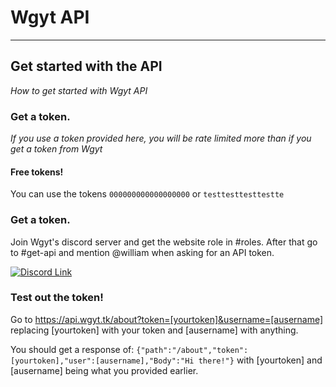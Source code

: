 # Wgyt API
_________________
## Get started with the API
_How to get started with Wgyt API_
### Get a token.
_If you use a token provided here, you will be rate limited more than if you get a token from Wgyt_
#### Free tokens!
You can use the tokens `000000000000000000` or `testtesttesttestte`
### Get a token.
Join Wgyt's discord server and get the website role in #roles.
After that go to #get-api and mention @william when asking for an API token.

[![Discord Link](https://img.shields.io/discord/778023639332290571?label=Chat%20on%20discord&style=for-the-badge)](https://wgyt.cf/discord)
### Test out the token!
Go to https://api.wgyt.tk/about?token=[yourtoken]&username=[ausername] replacing [yourtoken] with your token and [ausername] with anything.

You should get a response of: `{"path":"/about","token":[yourtoken],"user":[ausername],"Body":"Hi there!"}` with [yourtoken] and [ausername] being what you provided earlier.
